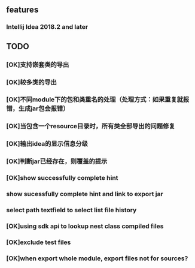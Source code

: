 ## features
### Intellij Idea 2018.2 and later
## TODO 
### [OK]支持嵌套类的导出
### [OK]较多类的导出
### [OK]不同module下的包和类重名的处理（处理方式：如果重复就报错，生成jar包会报错）
### [OK]当包含一个resource目录时，所有类全部导出的问题修复
### [OK]输出idea的显示信息分级
### [OK]判断jar已经存在，则覆盖的提示
### [OK]show successfully complete hint
### show sucessfully complete hint and link to export jar
### select path textfield to select list file history
### [OK]using sdk api to lookup nest class compiled files
### [OK]exclude test files
### [OK]when export whole module, export files not for sources? 